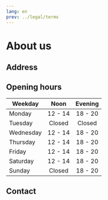 ```yaml
---
lang: en
prev: ../legal/terms
---
```


# About us

## Address

<RestaurantAddress/>

## Opening hours

| Weekday   | Noon    | Evening |
| --------- |:-------:|:-------:|
| Monday    | 12 - 14 | 18 - 20 |
| Tuesday   | Closed  | Closed  |
| Wednesday | 12 - 14 | 18 - 20 |
| Thursday  | 12 - 14 | 18 - 20 |
| Friday    | 12 - 14 | 18 - 20 |
| Saturday  | 12 - 14 | 18 - 20 |
| Sunday    | Closed  | 18 - 20 |

## Contact

<ContactUs/>
